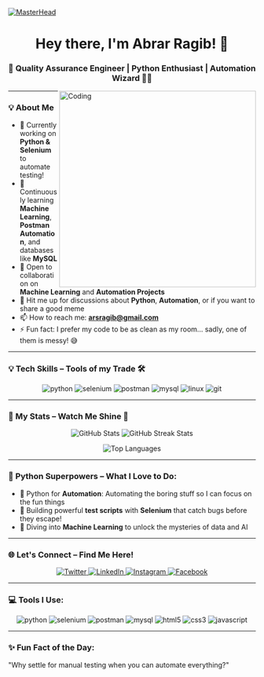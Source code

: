 <!-- Add an eye-catching header -->
[![MasterHead](https://media.giphy.com/media/v1.Y2lkPTc5MGI3NjExYWZiZjQ2MzFkNmE0ZDAwZWIxMDg0MjRmYzQ5NmJjZjYyNjU0MmU3MyZjdD1z/3o7btWnrlbk43vtddK/giphy.gif)](https://github.com/AbrarRagib)
<h1 align="center">Hey there, I'm Abrar Ragib! 👋</h1>
<h3 align="center">🚀 Quality Assurance Engineer | Python Enthusiast | Automation Wizard 🧙‍♂️</h3>

<!-- New stunning coding GIF -->
<img align="right" alt="Coding" width="400" src="https://media.giphy.com/media/qgQUggAC3Pfv687qPC/giphy.gif">

---

### 💡 About Me
- 🔭 Currently working on **Python & Selenium** to automate testing!  
- 🧠 Continuously learning **Machine Learning**, **Postman Automation**, and databases like **MySQL**  
- 🤝 Open to collaboration on **Machine Learning** and **Automation Projects**  
- 💬 Hit me up for discussions about **Python**, **Automation**, or if you want to share a good meme  
- 📫 How to reach me: **arsragib@gmail.com**  
- ⚡ Fun fact: I prefer my code to be as clean as my room… sadly, one of them is messy! 😅

---

### 💡 Tech Skills – Tools of my Trade 🛠️
<p align="center">
  <img src="https://img.shields.io/badge/Python-%233776AB.svg?style=for-the-badge&logo=python&logoColor=white" alt="python"/>
  <img src="https://img.shields.io/badge/Selenium-%2340a13e.svg?style=for-the-badge&logo=selenium&logoColor=white" alt="selenium"/>
  <img src="https://img.shields.io/badge/Postman-FF6C37.svg?style=for-the-badge&logo=postman&logoColor=white" alt="postman"/>
  <img src="https://img.shields.io/badge/MySQL-%2300f.svg?style=for-the-badge&logo=mysql&logoColor=white" alt="mysql"/>
  <img src="https://img.shields.io/badge/Linux-%23FCC624.svg?style=for-the-badge&logo=linux&logoColor=black" alt="linux"/>
  <img src="https://img.shields.io/badge/Git-%23F05033.svg?style=for-the-badge&logo=git&logoColor=white" alt="git"/>
</p>

---

### 🎯 My Stats – Watch Me Shine 🌟
<p align="center">
  <img src="https://github-readme-stats.vercel.app/api?username=AbrarRagib&show_icons=true&theme=radical" alt="GitHub Stats" />
  <img src="https://github-readme-streak-stats.herokuapp.com/?user=AbrarRagib&theme=radical" alt="GitHub Streak Stats" />
</p>

<p align="center">
  <img src="https://github-readme-stats.vercel.app/api/top-langs/?username=AbrarRagib&layout=compact&theme=radical" alt="Top Languages" />
</p>

---

### 🚀 Python Superpowers – What I Love to Do:
- 🐍 Python for **Automation**: Automating the boring stuff so I can focus on the fun things  
- 🧪 Building powerful **test scripts** with **Selenium** that catch bugs before they escape!  
- 🧠 Diving into **Machine Learning** to unlock the mysteries of data and AI  

---

### 🌐 Let's Connect – Find Me Here!
<p align="center">
  <a href="https://twitter.com/arsragib" target="_blank">
    <img src="https://img.shields.io/badge/Twitter-%231DA1F2.svg?style=for-the-badge&logo=twitter&logoColor=white" alt="Twitter" />
  </a>
  <a href="https://linkedin.com/in/abrar-ragib" target="_blank">
    <img src="https://img.shields.io/badge/LinkedIn-%230077B5.svg?style=for-the-badge&logo=linkedin&logoColor=white" alt="LinkedIn" />
  </a>
  <a href="https://instagram.com/arsragib" target="_blank">
    <img src="https://img.shields.io/badge/Instagram-%23E4405F.svg?style=for-the-badge&logo=instagram&logoColor=white" alt="Instagram" />
  </a>
  <a href="https://fb.com/arsragib" target="_blank">
    <img src="https://img.shields.io/badge/Facebook-%231877F2.svg?style=for-the-badge&logo=facebook&logoColor=white" alt="Facebook" />
  </a>
</p>

---

### 💻 Tools I Use:
<p align="center">
  <img src="https://img.shields.io/badge/Python-%233776AB.svg?style=for-the-badge&logo=python&logoColor=white" alt="python"/>
  <img src="https://img.shields.io/badge/Selenium-%2340a13e.svg?style=for-the-badge&logo=selenium&logoColor=white" alt="selenium"/>
  <img src="https://img.shields.io/badge/Postman-FF6C37.svg?style=for-the-badge&logo=postman&logoColor=white" alt="postman"/>
  <img src="https://img.shields.io/badge/MySQL-%2300f.svg?style=for-the-badge&logo=mysql&logoColor=white" alt="mysql"/>
  <img src="https://img.shields.io/badge/HTML5-%23E34F26.svg?style=for-the-badge&logo=html5&logoColor=white" alt="html5"/>
  <img src="https://img.shields.io/badge/CSS3-%231572B6.svg?style=for-the-badge&logo=css3&logoColor=white" alt="css3"/>
  <img src="https://img.shields.io/badge/JavaScript-%23F7DF1E.svg?style=for-the-badge&logo=javascript&logoColor=black" alt="javascript"/>
</p>

---

### ✨ Fun Fact of the Day:
"Why settle for manual testing when you can automate everything?"
